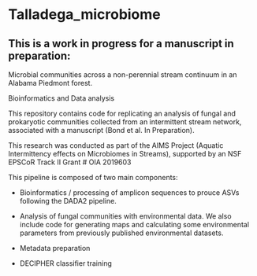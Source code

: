 # Talladega_microbiome

## This is a work in progress for a manuscript in preparation:

Microbial communities across a non-perennial stream continuum in an Alabama Piedmont forest.

Bioinformatics and Data analysis

This repository contains code for replicating an analysis of fungal and prokaryotic communities collected from an intermittent stream network, associated with a manuscript (Bond et al. In Preparation).

This research was conducted as part of the AIMS Project (Aquatic Intermittency effects on Microbiomes in Streams), supported by an NSF EPSCoR Track II Grant # OIA 2019603

This pipeline is composed of two main components:
- Bioinformatics / processing of amplicon sequences to prouce ASVs following the DADA2 pipeline.
- Analysis of fungal communities with environmental data. We also include code for generating maps and calculating some environmental parameters from previously published environmental datasets.

- Metadata preparation
- DECIPHER classifier training
